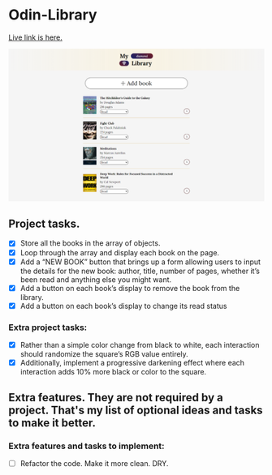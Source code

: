 # Odin-Library

[Live link is here.](https://x6nenko.github.io/Odin-Library/)

![Preview of a website.](./assets/preview.png)

## Project tasks.
- [x] Store all the books in the array of objects.
- [x] Loop through the array and display each book on the page.
- [x] Add a “NEW BOOK” button that brings up a form allowing users to input the details for the new book: author, title, number of pages, whether it’s been read and anything else you might want.
- [x] Add a button on each book’s display to remove the book from the library.
- [x] Add a button on each book’s display to change its read status

### Extra project tasks:
- [x] Rather than a simple color change from black to white, each interaction should randomize the square’s RGB value entirely.
- [x] Additionally, implement a progressive darkening effect where each interaction adds 10% more black or color to the square.

## Extra features. They are not required by a project. That's my list of optional ideas and tasks to make it better.

### Extra features and tasks to implement:
- [ ] Refactor the code. Make it more clean. DRY.